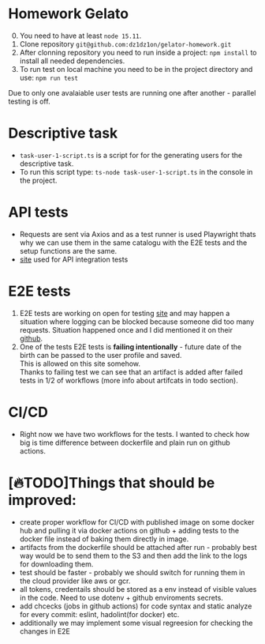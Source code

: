 # Homework Gelato

0. You need to have at least `node 15.11`.
1. Clone repository `git@github.com:dz1dz1on/gelator-homework.git`
2. After clonning repository you need to run inside a project: `npm install` to install all needed dependencies.
3. To run test on local machine you need to be in the project directory and use:
   `npm run test`

Due to only one avalaiable user tests are running one after another - parallel testing is off.

# Descriptive task

- `task-user-1-script.ts` is a script for for the generating users for the descriptive task.
- To run this script type: `ts-node task-user-1-script.ts` in the console in the project.

# API tests

- Requests are sent via Axios and as a test runner is used Playwright thats why we can use them in the same catalogu with the E2E tests and the setup functions are the same.
- [site](https://clockify.me/developers-api) used for API integration tests

# E2E tests

1. E2E tests are working on open for testing [site](https://opensource-demo.orangehrmlive.com/) and may happen a situation where logging can be blocked because someone did too many requests.
   Situation happened once and I did mentioned it on their [github](https://github.com/orangehrm/orangehrm/issues/441).
2. One of the tests E2E tests is **failing intentionally** - future date of the birth can be passed to the user profile and saved.<br/> This is allowed on this site somehow. <br/>
Thanks to failing test we can see that an artifact is added after failed tests in 1/2 of workflows (more info about artifcats in todo section).

# CI/CD

- Right now we have two workflows for the tests. I wanted to check how big is time difference between dockerfile and plain run on github actions.

# [🔥TODO]Things that should be improved:

- create proper workflow for CI/CD with published image on some docker hub and pulling it via docker actions on github + adding tests to the docker file instead of baking them directly in image.
- artifacts from the dockerfile should be attached after run - probably best way would be to send them to the S3 and then add the link to the logs for downloading them.
- test should be faster - probably we should switch for running them in the cloud provider like aws or gcr.
- all tokens, credentails should be stored as a env instead of visible values in the code. Need to use dotenv + github enviroments secrets.
- add chcecks (jobs in github actions) for code syntax and static analyze for every commit: eslint, hadolint(for docker) etc.
- additionally we may implement some visual regreesion for checking the changes in E2E
